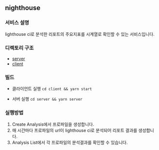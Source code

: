 ## nighthouse

### 서비스 설명

lighthouse ci로 분석한 리포트의 주요지표를 시계열로 확인할 수 있는 서비스입니다.

### 디렉토리 구조

- [server](./server/README.md)
- [client](./client/README.md)

### 빌드

- 클라이언트 실행
  `cd client && yarn start`

- 서버 실행
  `cd server && yarn server`

### 실행방법

1. Create Analysis에서 프로파일을 생성합니다.
2. 매 시간마다 프로파일의 url이 lighthouse ci로 분석되어 리포트 결과를 생성합니다.
3. Analysis List에서 각 프로파일의 분석결과를 확인할 수 있습니다.
